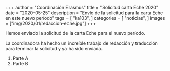 +++
author = "Coordinación Erasmus"
title = "Solicitud carta Eche 2020"
date = "2020-05-25"
description = "Envío de la solicitud para la carta Eche en este nuevo período"
tags = [
    "ka103",
]
categories = [
    "noticias",
]
images  = ["img/2020/01/redaccion-eche.jpg"]
+++

Hemos enviado la solicitud de la carta Eche para el nuevo período.  

La coordinadora ha hecho un increíble trabajo de redacción y traducción para
terminar la solicitud y ya ha sido enviada.

1. Parte A
2. Parte B
